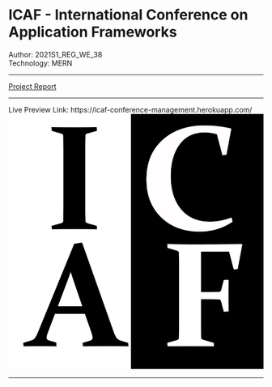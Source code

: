 # ICAF - International Conference on Application Frameworks

Author: 2021S1_REG_WE_38<br>
Technology: MERN<br>

<hr>
<a href="https://github.com/Sandun01/ICAF-Conference_Management_System/blob/dev/2021S1_REG_WE_38%20.pdf">Project Report</a>

<hr>
Live Preview
Link: https://icaf-conference-management.herokuapp.com/

<img src="frontend/public/images/logo.png">
<hr>
